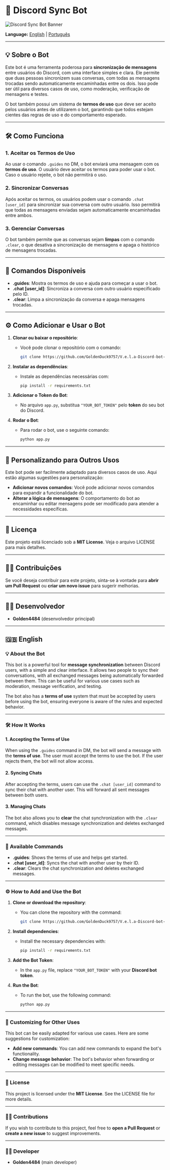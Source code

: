 # 🔗 Discord Sync Bot

![Discord Sync Bot Banner](https://media.discordapp.net/attachments/1308892854570975354/1312445623399878747/Picsart_24-11-20_19-31-13-547.jpg?ex=674c85bc&is=674b343c&hm=ebe919fc1e6952594aa8da33b4b1a3e679ed63d93b2b62073ca2e9bdb0f13f35&)

**Language:** [English](#english) | [Português](#portuguese)

---

## 💡 Sobre o Bot

Este bot é uma ferramenta poderosa para **sincronização de mensagens** entre usuários do Discord, com uma interface simples e clara. Ele permite que duas pessoas sincronizem suas conversas, com todas as mensagens trocadas sendo automaticamente encaminhadas entre os dois. Isso pode ser útil para diversos casos de uso, como moderação, verificação de mensagens e testes.

O bot também possui um sistema de **termos de uso** que deve ser aceito pelos usuários antes de utilizarem o bot, garantindo que todos estejam cientes das regras de uso e do comportamento esperado.

---

## 🛠️ Como Funciona

### 1. **Aceitar os Termos de Uso**

Ao usar o comando `.guides` no DM, o bot enviará uma mensagem com os **termos de uso**. O usuário deve aceitar os termos para poder usar o bot. Caso o usuário rejeite, o bot não permitirá o uso.

### 2. **Sincronizar Conversas**

Após aceitar os termos, os usuários podem usar o comando `.chat [user_id]` para sincronizar sua conversa com outro usuário. Isso permitirá que todas as mensagens enviadas sejam automaticamente encaminhadas entre ambos.

### 3. **Gerenciar Conversas**

O bot também permite que as conversas sejam **limpas** com o comando `.clear`, o que desativa a sincronização de mensagens e apaga o histórico de mensagens trocadas.

---

## 📝 Comandos Disponíveis

- **.guides**: Mostra os termos de uso e ajuda para começar a usar o bot.
- **.chat [user_id]**: Sincroniza a conversa com outro usuário especificado pelo ID.
- **.clear**: Limpa a sincronização da conversa e apaga mensagens trocadas.

---

## ⚙️ Como Adicionar e Usar o Bot

1. **Clonar ou baixar o repositório**:
   - Você pode clonar o repositório com o comando:
     ```bash
     git clone https://github.com/GoldenDuck9757/V.e.l.a-Discord-bot-
     ```

2. **Instalar as dependências**:
   - Instale as dependências necessárias com:
     ```bash
     pip install -r requirements.txt
     ```

3. **Adicionar o Token do Bot**:
   - No arquivo `app.py`, substitua `"YOUR_BOT_TOKEN"` pelo **token** do seu bot do Discord.

4. **Rodar o Bot**:
   - Para rodar o bot, use o seguinte comando:
     ```bash
     python app.py
     ```

---

## 🚀 Personalizando para Outros Usos

Este bot pode ser facilmente adaptado para diversos casos de uso. Aqui estão algumas sugestões para personalização:

- **Adicionar novos comandos**: Você pode adicionar novos comandos para expandir a funcionalidade do bot.
- **Alterar a lógica de mensagens**: O comportamento do bot ao encaminhar ou editar mensagens pode ser modificado para atender a necessidades específicas.

---

## 📄 Licença

Este projeto está licenciado sob a **MIT License**. Veja o arquivo LICENSE para mais detalhes.

---

## 👨‍💻 Contribuições

Se você deseja contribuir para este projeto, sinta-se à vontade para **abrir um Pull Request** ou **criar um novo issue** para sugerir melhorias.

---

## 🧑‍💻 Desenvolvedor

- **Golden4484** (desenvolvedor principal)

---

## 🇬🇧 English

### 💡 About the Bot

This bot is a powerful tool for **message synchronization** between Discord users, with a simple and clear interface. It allows two people to sync their conversations, with all exchanged messages being automatically forwarded between them. This can be useful for various use cases such as moderation, message verification, and testing.

The bot also has a **terms of use** system that must be accepted by users before using the bot, ensuring everyone is aware of the rules and expected behavior.

---

### 🛠️ How It Works

#### 1. **Accepting the Terms of Use**

When using the `.guides` command in DM, the bot will send a message with the **terms of use**. The user must accept the terms to use the bot. If the user rejects them, the bot will not allow access.

#### 2. **Syncing Chats**

After accepting the terms, users can use the `.chat [user_id]` command to sync their chat with another user. This will forward all sent messages between both users.

#### 3. **Managing Chats**

The bot also allows you to **clear** the chat synchronization with the `.clear` command, which disables message synchronization and deletes exchanged messages.

---

### 📝 Available Commands

- **.guides**: Shows the terms of use and helps get started.
- **.chat [user_id]**: Syncs the chat with another user by their ID.
- **.clear**: Clears the chat synchronization and deletes exchanged messages.

---

### ⚙️ How to Add and Use the Bot

1. **Clone or download the repository**:
   - You can clone the repository with the command:
     ```bash
     git clone https://github.com/GoldenDuck9757/V.e.l.a-Discord-bot-
     ```

2. **Install dependencies**:
   - Install the necessary dependencies with:
     ```bash
     pip install -r requirements.txt
     ```

3. **Add the Bot Token**:
   - In the `app.py` file, replace `"YOUR_BOT_TOKEN"` with your **Discord bot token**.

4. **Run the Bot**:
   - To run the bot, use the following command:
     ```bash
     python app.py
     ```

---

### 🚀 Customizing for Other Uses

This bot can be easily adapted for various use cases. Here are some suggestions for customization:

- **Add new commands**: You can add new commands to expand the bot's functionality.
- **Change message behavior**: The bot's behavior when forwarding or editing messages can be modified to meet specific needs.

---

### 📄 License

This project is licensed under the **MIT License**. See the LICENSE file for more details.

---

### 👨‍💻 Contributions

If you wish to contribute to this project, feel free to **open a Pull Request** or **create a new issue** to suggest improvements.

---

### 🧑‍💻 Developer

- **Golden4484** (main developer)
